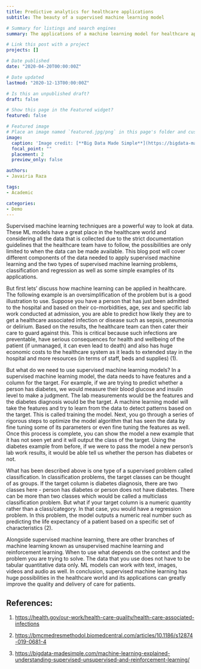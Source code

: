 ```yaml
---
title: Predictive analytics for healthcare applications   
subtitle: The beauty of a supervised machine learning model

# Summary for listings and search engines
summary: The applications of a machine learning model for healthcare applications.

# Link this post with a project
projects: []

# Date published
date: "2020-04-20T00:00:00Z"

# Date updated
lastmod: "2020-12-13T00:00:00Z"

# Is this an unpublished draft?
draft: false

# Show this page in the Featured widget?
featured: false

# Featured image
# Place an image named `featured.jpg/png` in this page's folder and customize its options here.
image:
  caption: 'Image credit: [**Big Data Made Simple**](https://bigdata-madesimple.com/machine-learning-explained-understanding-supervised-unsupervised-and-reinforcement-learning/)'
  focal_point: ""
  placement: 2
  preview_only: false

authors:
- Javairia Raza

tags:
- Academic

categories:
- Demo
---
```


Supervised machine learning techniques are a powerful way to look at data. These ML models have a great place in the healthcare world and considering all the data that is collected due to the strict documentation guidelines that the healthcare team have to follow, the possibilities are only limited to when the data can be made available. This blog post will cover different components of the data needed to apply supervised machine learning and the two types of supervised machine learning problems, classification and regression as well as some simple examples of its applications. 

But first lets’ discuss how machine learning can be applied in healthcare. The following example is an oversimplification of the problem but is a good illustration to use. Suppose you have a person that has just been admitted to the hospital and based on their co-morbidities, age, sex and specific lab work conducted at admission, you are able to predict how likely they are to get a healthcare associated infection or disease such as sepsis, pneumonia or delirium. Based on the results, the healthcare team can then cater their care to guard against this. This is critical because such infections are preventable, have serious consequences for health and wellbeing of the patient (if unmanaged, it can even lead to death) and also has huge economic costs to the healthcare system as it leads to extended stay in the hospital and more resources (in terms of staff, beds and supplies) (1). 

But what do we need to use supervised machine learning models? In a supervised machine learning model, the data needs to have features and a column for the target. For example, if we are trying to predict whether a person has diabetes, we would measure their blood glucose and insulin level to make a judgment. The lab measurements would be the features and the diabetes diagnosis would be the target. A machine learning model will take the features and try to learn from the data to detect patterns based on the target. This is called training the model. Next, you go through a series of rigorous steps to optimize the model algorithm that has seen the data by fine tuning some of its parameters or even fine tuning the features as well. Once this process is complete, you can show the model a new example that it has not seen yet and it will output the class of the target. Using the diabetes example from before, if we were to pass the model a new person’s lab work results, it would be able tell us whether the person has diabetes or not.

What has been described above is one type of a supervised problem called classification. In classification problems, the target classes can be thought of as groups. If the target column is diabetes diagnosis, there are two classes here - person has diabetes or person does not have diabetes. There can be more than two classes which would be called a multiclass classification problem. But what if your target column is a numeric quantity rather than a class/category. In that case, you would have a regression problem. In this problem, the model outputs a numeric real number such as predicting the life expectancy of a patient based on a specific set of characteristics (2).

Alongside supervised machine learning, there are other branches of machine learning known as unsupervised machine learning and reinforcement learning. When to use what depends on the context and the problem you are trying to solve. The data that you use does not have to be tabular quantitative data only. ML models can work with text, images, videos and audio as well. In conclusion, supervised machine learning has huge possibilities in the healthcare world and its applications can greatly improve the quality and delivery of care for patients. 

## References:

1. https://health.gov/our-work/health-care-quality/health-care-associated-infections

2. https://bmcmedresmethodol.biomedcentral.com/articles/10.1186/s12874-019-0681-4

3. https://bigdata-madesimple.com/machine-learning-explained-understanding-supervised-unsupervised-and-reinforcement-learning/

